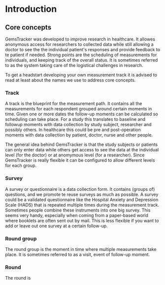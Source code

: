 # Introduction
## Core concepts
GemsTracker was developed to improve research in healthcare. It allowes anonymous access for researchers to collected data while still allowing a doctor to see the the individual patient's responses and provide feedback to te patient if needed. Strong points are the scheduling of measurements for individuals, and keeping track of the overall status. It is sometimes referred to as the system taking care of the logistical challenges in research.

To get a headstart developing your own measurement track it is advised to read at least about the names we use to address core concepts.
### Track
A track is the blueprint for the measurement path. It contains all the measurements for each respondent grouped around certain moments in time. Given one or more dates the follow-up moments can be calculated so scheduling can take place. For a study this translates to baseline and followup moments with data collection by study subject, researcher and possibly others. In healthcare this could be pre and post-operation moments with data collection by patient, doctor, nurse and other people.

The general idea behind GemsTracker is that the study subjects or patients can only enter data while others get access to see the data at the individual level (for the doctor) or at anomymous level (for a researcher). Since GemsTracker is really flexible it can be configured to allow different levels for each group.
### Survey
A survey or questionnaire is a data collection form. It contains (groups of) questions, and we promote te reuse surveys as much as possible. A survey could be a validated questionnaire like the Hospital Anxiety and Depression Scale (HADS) that is repeated multiple times during the measurement track. 
Sometimes people combine these instruments into one big survey. This seems very handy, especially when coming from a paper-based world where booklets are often sent out by mail.
This is less flexible if you want to add or leave out one survey at a certain follow-up.
### Round group
The round group is the moment in time where multiple measurements take place. It is sometimes referred to as a visit, event of follow-up moment.
### Round
The round is 
